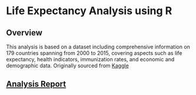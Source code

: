 # Life Expectancy Analysis using R

## Overview

This analysis is based on a dataset including comprehensive information on 179 countries spanning from 2000 to 2015, covering aspects such as life expectancy, health indicators, immunization rates, and economic and demographic data. Originally sourced from [Kaggle](https://www.kaggle.com/datasets/lashagoch/life-expectancy-who-updated)

## [Analysis Report](https://hmunye.github.io/life-expectancy-analysis/analysis_report.html)
